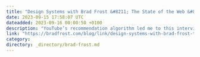```yaml
---
title: "Design Systems with Brad Frost &#8211; The State of the Web &#8211; Google Chrome Developers"
date: 2023-09-15 17:58:07 UTC
dateadded: 2023-09-16 00:00:50 +0100
description: "YouTube’s recommendation algorithm led me to this interview I did about design systems with Google Chrome Developers: While it was published in Feb 2020 (😱), I think it still holds up pretty dang well!"
link: "https://bradfrost.com/blog/link/design-systems-with-brad-frost-the-state-of-the-web-google-chrome-developers/"
category:
directory: _directory/brad-frost.md
---
```

